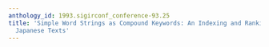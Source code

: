 ```yaml
---
anthology_id: 1993.sigirconf_conference-93.25
title: 'Simple Word Strings as Compound Keywords: An Indexing and Ranking Method for
  Japanese Texts'
---
```

